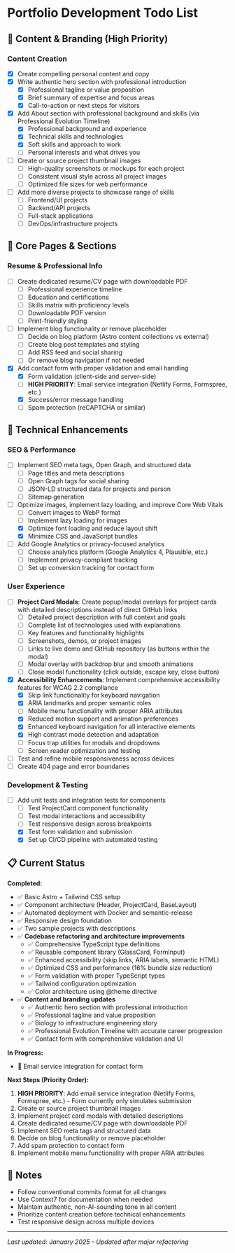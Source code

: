# Portfolio Development Todo List

## 🎯 Content & Branding (High Priority)

### Content Creation
- [x] Create compelling personal content and copy
- [x] Write authentic hero section with professional introduction
  - [x] Professional tagline or value proposition
  - [x] Brief summary of expertise and focus areas
  - [x] Call-to-action or next steps for visitors
- [x] Add About section with professional background and skills (via Professional Evolution Timeline)
  - [x] Professional background and experience
  - [x] Technical skills and technologies
  - [x] Soft skills and approach to work
  - [ ] Personal interests and what drives you
- [ ] Create or source project thumbnail images
  - [ ] High-quality screenshots or mockups for each project
  - [ ] Consistent visual style across all project images
  - [ ] Optimized file sizes for web performance
- [ ] Add more diverse projects to showcase range of skills
  - [ ] Frontend/UI projects
  - [ ] Backend/API projects
  - [ ] Full-stack applications
  - [ ] DevOps/infrastructure projects

## 📄 Core Pages & Sections

### Resume & Professional Info
- [ ] Create dedicated resume/CV page with downloadable PDF
  - [ ] Professional experience timeline
  - [ ] Education and certifications
  - [ ] Skills matrix with proficiency levels
  - [ ] Downloadable PDF version
  - [ ] Print-friendly styling
- [ ] Implement blog functionality or remove placeholder
  - [ ] Decide on blog platform (Astro content collections vs external)
  - [ ] Create blog post templates and styling
  - [ ] Add RSS feed and social sharing
  - [ ] Or remove blog navigation if not needed
- [x] Add contact form with proper validation and email handling
  - [x] Form validation (client-side and server-side)
  - [ ] **HIGH PRIORITY**: Email service integration (Netlify Forms, Formspree, etc.)
  - [x] Success/error message handling
  - [ ] Spam protection (reCAPTCHA or similar)

## 🚀 Technical Enhancements

### SEO & Performance
- [ ] Implement SEO meta tags, Open Graph, and structured data
  - [ ] Page titles and meta descriptions
  - [ ] Open Graph tags for social sharing
  - [ ] JSON-LD structured data for projects and person
  - [ ] Sitemap generation
- [ ] Optimize images, implement lazy loading, and improve Core Web Vitals
  - [ ] Convert images to WebP format
  - [ ] Implement lazy loading for images
  - [x] Optimize font loading and reduce layout shift
  - [x] Minimize CSS and JavaScript bundles
- [ ] Add Google Analytics or privacy-focused analytics
  - [ ] Choose analytics platform (Google Analytics 4, Plausible, etc.)
  - [ ] Implement privacy-compliant tracking
  - [ ] Set up conversion tracking for contact form

### User Experience
- [ ] **Project Card Modals**: Create popup/modal overlays for project cards with detailed descriptions instead of direct GitHub links
  - [ ] Detailed project description with full context and goals
  - [ ] Complete list of technologies used with explanations
  - [ ] Key features and functionality highlights
  - [ ] Screenshots, demos, or project images
  - [ ] Links to live demo and GitHub repository (as buttons within the modal)
  - [ ] Modal overlay with backdrop blur and smooth animations
  - [ ] Close modal functionality (click outside, escape key, close button)
- [x] **Accessibility Enhancements**: Implement comprehensive accessibility features for WCAG 2.2 compliance
  - [x] Skip link functionality for keyboard navigation
  - [x] ARIA landmarks and proper semantic roles
  - [ ] Mobile menu functionality with proper ARIA attributes
  - [x] Reduced motion support and animation preferences
  - [x] Enhanced keyboard navigation for all interactive elements
  - [x] High contrast mode detection and adaptation
  - [ ] Focus trap utilities for modals and dropdowns
  - [ ] Screen reader optimization and testing
- [ ] Test and refine mobile responsiveness across devices
- [ ] Create 404 page and error boundaries

### Development & Testing
- [ ] Add unit tests and integration tests for components
  - [ ] Test ProjectCard component functionality
  - [ ] Test modal interactions and accessibility
  - [ ] Test responsive design across breakpoints
  - [x] Test form validation and submission
  - [x] Set up CI/CD pipeline with automated testing

## 📋 Current Status

**Completed:**
- ✅ Basic Astro + Tailwind CSS setup
- ✅ Component architecture (Header, ProjectCard, BaseLayout)
- ✅ Automated deployment with Docker and semantic-release
- ✅ Responsive design foundation
- ✅ Two sample projects with descriptions
- ✅ **Codebase refactoring and architecture improvements**
  - ✅ Comprehensive TypeScript type definitions
  - ✅ Reusable component library (GlassCard, FormInput)
  - ✅ Enhanced accessibility (skip links, ARIA labels, semantic HTML)
  - ✅ Optimized CSS and performance (16% bundle size reduction)
  - ✅ Form validation with proper TypeScript types
  - ✅ Tailwind configuration optimization
  - ✅ Color architecture using @theme directive
- ✅ **Content and branding updates**
  - ✅ Authentic hero section with professional introduction
  - ✅ Professional tagline and value proposition
  - ✅ Biology to infrastructure engineering story
  - ✅ Professional Evolution Timeline with accurate career progression
  - ✅ Contact form with comprehensive validation and UI

**In Progress:**
- 🔄 Email service integration for contact form

**Next Steps (Priority Order):**
1. **HIGH PRIORITY**: Add email service integration (Netlify Forms, Formspree, etc.) - Form currently only simulates submission
2. Create or source project thumbnail images
3. Implement project card modals with detailed descriptions
4. Create dedicated resume/CV page with downloadable PDF
5. Implement SEO meta tags and structured data
6. Decide on blog functionality or remove placeholder
7. Add spam protection to contact form
8. Implement mobile menu functionality with proper ARIA attributes

## 📝 Notes

- Follow conventional commits format for all changes
- Use Context7 for documentation when needed
- Maintain authentic, non-AI-sounding tone in all content
- Prioritize content creation before technical enhancements
- Test responsive design across multiple devices

---

*Last updated: January 2025 - Updated after major refactoring*
